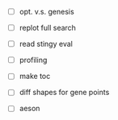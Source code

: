 - [ ] opt. v.s. genesis

- [ ] replot full search

- [ ] read stingy eval
- [ ] profiling

- [ ] make toc

- [ ] diff shapes for gene points

- [ ] aeson

